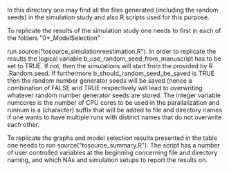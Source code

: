 In this directory one may find all the files generated (including the random seeds) in the simulation study and also R scripts used for this purpose.


To replicate the results of the simulation study one needs to first in each of the folders "0*_ModelSelection" 


run source("tosource_simulationreestimation.R").
In order to replicate the results the logical variable b_use_random_seed_from_manuscript has to be set to TRUE. If not, then the simulations will start from the provided by R .Random.seed. If furthermore b_should_random_seed_be_saved is TRUE then the random number generator seeds will be saved (hence a combination of FALSE and TRUE respectively will lead to overwriting whatever random number generator seeds are stored.
The integer variable numcores is the number of CPU cores to be used in the parallalization and runnum is a (character) suffix that will be added to file and directory names if one wants to have multiple runs with distinct names that do not overwrite each other.


To replicate the graphs and model selection results presented in the table one needs to run source("tosource_summary.R"). The script has a number of user controlled variables at the beginning concerning file and directory naming, and which NAs and simulation setups to report the results on.
